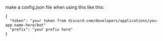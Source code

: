 make a config.json file when using this like this: 

```
{
  "token": "your token from discord.com/developers/applications/you-app-name-here/bot"
  "prefix": "your prefix here"
}
```

